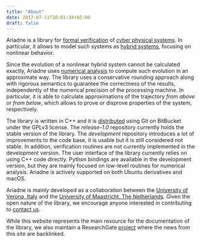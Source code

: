 ```yaml
---
title: "About"
date: 2017-07-11T10:01:34+02:00
draft: false
---
```


Ariadne is a library for [formal verification](https://en.wikipedia.org/wiki/Formal_verification) of [cyber physical systems](https://en.wikipedia.org/wiki/Cyber-physical_system). In particular, it allows to model such systems as [hybrid systems](https://en.wikipedia.org/wiki/Hybrid_system), focusing on nonlinear behavior.

Since the evolution of a nonlinear hybrid system cannot be calculated exactly, Ariadne uses [numerical analysis](https://en.wikipedia.org/wiki/Numerical_analysis) to compute such evolution in an approximate way. The library uses a conservative rounding approach along with rigorous semantics to guarantee the correctness of the results, independently of the numerical precision of the processing machine. In particular, it is able to calculate approximations of the trajectory *from above* or *from below*, which allows to prove or disprove properties of the system, respectively.

The library is written in C++ and it is [distributed](https://bitbucket.org/ariadne-cps) using Git on BitBucket under the GPLv3 license. The *release-1.0* repository currently holds the stable version of the library. The *development* repository introduces a lot of improvements to the code base, it is usable but it is still considered not stable. In addition, verification routines are not currently implemented in the development version. The user interface of the library currently relies on using C++ code directly. Python bindings are available in the development version, but they are mainly focused on low-level routines for numerical analysis. Ariadne is actively supported on both Ubuntu derivatives and macOS.

Ariadne is mainly developed as a collaboration between the [University of Verona, Italy](http://www.di.univr.it/?lang=en) and the [University of Maastricht, The Netherlands](https://www.maastrichtuniversity.nl/research/department-data-science-and-knowledge-engineering). Given the open nature of the library, we encourage anyone interested in contributing to [contact us](mailto:developers@ariadne-cps.org).

While this website represents the main resource for the documentation of the library, we also maintain a ResearchGate [project](https://www.researchgate.net/project/Ariadne-2) where the news from this site are backlinked.

